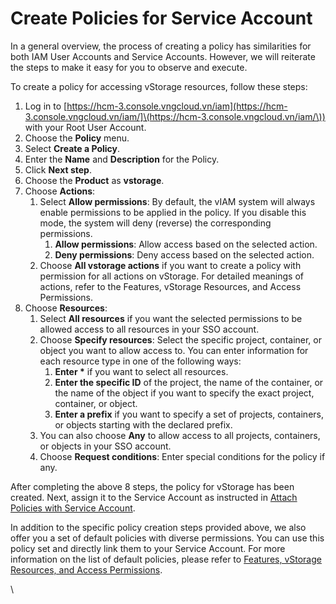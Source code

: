 # Create Policies for Service Account

In a general overview, the process of creating a policy has similarities for both IAM User Accounts and Service Accounts. However, we will reiterate the steps to make it easy for you to observe and execute.

To create a policy for accessing vStorage resources, follow these steps:

1. Log in to [https://hcm-3.console.vngcloud.vn/iam](https://hcm-3.console.vngcloud.vn/iam/]\(https://hcm-3.console.vngcloud.vn/iam/\)) with your Root User Account.
2. Choose the **Policy** menu.
3. Select **Create a Policy**.
4. Enter the **Name** and **Description** for the Policy.
5. Click **Next step**.
6. Choose the **Product** as **vstorage**.
7. Choose **Actions**:
   1. Select **Allow permissions**: By default, the vIAM system will always enable permissions to be applied in the policy. If you disable this mode, the system will deny (reverse) the corresponding permissions.
      1. **Allow permissions**: Allow access based on the selected action.
      2. **Deny permissions**: Deny access based on the selected action.
   2. Choose **All vstorage actions** if you want to create a policy with permission for all actions on vStorage. For detailed meanings of actions, refer to the Features, vStorage Resources, and Access Permissions.
8. Choose **Resources**:
   1. Select **All resources** if you want the selected permissions to be allowed access to all resources in your SSO account.
   2. Choose **Specify resources**: Select the specific project, container, or object you want to allow access to. You can enter information for each resource type in one of the following ways:
      1. **Enter \*** if you want to select all resources.
      2. **Enter the specific ID** of the project, the name of the container, or the name of the object if you want to specify the exact project, container, or object.
      3. **Enter a prefix** if you want to specify a set of projects, containers, or objects starting with the declared prefix.
   3. You can also choose **Any** to allow access to all projects, containers, or objects in your SSO account.
   4. Choose **Request conditions**: Enter special conditions for the policy if any.

After completing the above 8 steps, the policy for vStorage has been created. Next, assign it to the Service Account as instructed in [Attach Policies with Service Account](https://docs.vngcloud.vn/display/VSEN/Attach+Policies+with+Service+Account).

In addition to the specific policy creation steps provided above, we also offer you a set of default policies with diverse permissions. You can use this policy set and directly link them to your Service Account. For more information on the list of default policies, please refer to [Features, vStorage Resources, and Access Permissions](https://docs.vngcloud.vn/display/VSEN/Features%2C+vStorage+Resources%2C+and+Access+Permissions).

\
